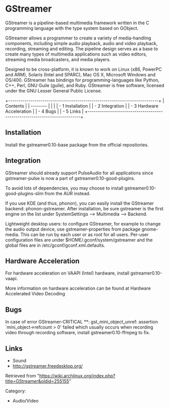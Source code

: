 GStreamer
=========

GStreamer is a pipeline-based multimedia framework written in the C
programming language with the type system based on GObject.

GStreamer allows a programmer to create a variety of media-handling
components, including simple audio playback, audio and video playback,
recording, streaming and editing. The pipeline design serves as a base
to create many types of multimedia applications such as video editors,
streaming media broadcasters, and media players.

Designed to be cross-platform, it is known to work on Linux (x86,
PowerPC and ARM), Solaris (Intel and SPARC), Mac OS X, Microsoft Windows
and OS/400. GStreamer has bindings for programming-languages like
Python, C++, Perl, GNU Guile (guile), and Ruby. GStreamer is free
software, licensed under the GNU Lesser General Public License.

+--------------------------------------------------------------------------+
| Contents                                                                 |
| --------                                                                 |
|                                                                          |
| -   1 Installation                                                       |
| -   2 Integration                                                        |
| -   3 Hardware Acceleration                                              |
| -   4 Bugs                                                               |
| -   5 Links                                                              |
+--------------------------------------------------------------------------+

Installation
------------

Install the gstreamer0.10-base package from the official repositories.

Integration
-----------

GStreamer should already support PulseAudio for all applications since
gstreamer-pulse is now a part of gstreamer0.10-good-plugins.

To avoid lots of dependencies, you may choose to install
gstreamer0.10-good-plugins-slim from the AUR instead.

If you use KDE (and thus, phonon), you can easily install the GStreamer
backend: phonon-gstreamer. After installation, be sure gstreamer is the
first engine on the list under SystemSettings --> Multimedia -->
Backend.

Lightweight desktop users: to configure GStreamer, for example to change
the audio output device, use gstreamer-properties from package
gnome-media. This can be run by each user or as root for all users.
Per-user configuration files are under $HOME/.gconf/system/gstreamer and
the global files are in /etc/gconf/gconf.xml.defaults.

Hardware Acceleration
---------------------

For hardware acceleration on VAAPI (Intel) hardware, install
gstreamer0.10-vaapi.

More information on hardware acceleration can be found at Hardware
Accelerated Video Decoding

Bugs
----

In case of error
GStreamer-CRITICAL **: gst_mini_object_unref: assertion `mini_object->refcount > 0' failed
which usually occurs when recording video through recording software,
install gstreamer0.10-ffmpeg to fix.

Links
-----

-   Sound
-   http://gstreamer.freedesktop.org/

Retrieved from
"https://wiki.archlinux.org/index.php?title=GStreamer&oldid=255155"

Category:

-   Audio/Video
